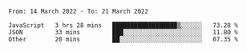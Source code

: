 <!--START_SECTION:waka-->

```text
From: 14 March 2022 - To: 21 March 2022

JavaScript   3 hrs 28 mins   ██████████████████▒░░░░░░   73.28 %
JSON         33 mins         ███░░░░░░░░░░░░░░░░░░░░░░   11.80 %
Other        20 mins         ██░░░░░░░░░░░░░░░░░░░░░░░   07.35 %
```

<!--END_SECTION:waka-->
